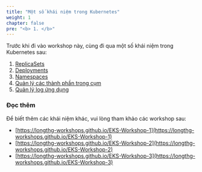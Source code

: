 ```yaml
---
title: "Một số khái niệm trong Kubernetes"
weight: 1
chapter: false
pre: "<b> 1. </b>"
---
```


Trước khi đi vào workshop này, cùng đi qua một số khái niệm trong Kubernetes sau:
1. [ReplicaSets](./1.1-ReplicaSets)
2. [Deployments](./1.2-Deployments)
3. [Namespaces](./1.3-Namespaces)
4. [Quản lý các thành phần trong cụm](./1.4-Monitor-Components)
5. [Quản lý log ứng dụng](./1.5-AppLogMGMT)

### Đọc thêm

Để biết thêm các khái niệm khác, vui lòng tham khảo các workshop sau:
- [https://longthg-workshops.github.io/EKS-Workshop-1](https://longthg-workshops.github.io/EKS-Workshop-1)
- [https://longthg-workshops.github.io/EKS-Workshop-2](https://longthg-workshops.github.io/EKS-Workshop-2)
- [https://longthg-workshops.github.io/EKS-Workshop-3](https://longthg-workshops.github.io/EKS-Workshop-3)